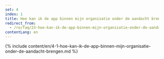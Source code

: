 ```yaml
---
set: 4
index: 1
title: Hoe kan ik de app binnen mijn organisatie onder de aandacht brengen?
redirect_from: 
  - /ro/faq/23-hoe-kan-ik-de-app-binnen-mijn-organisatie-onder-de-aandacht-brengen
contentLang: en
---
```

{% include content/en/4-1-hoe-kan-ik-de-app-binnen-mijn-organisatie-onder-de-aandacht-brengen.md %}
